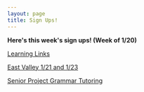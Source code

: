 ```yaml
---
layout: page
title: Sign Ups!
---
```



**Here's this week's sign ups! (Week of 1/20)**

[Learning Links](https://www.signupgenius.com/go/30E0B4AA5AD2FA7FE3-learning8)

[East Valley 1/21 and 1/23](https://www.signupgenius.com/go/508084aabab2eabfe3-eastvalley4)

[Senior Project Grammar Tutoring](https://www.signupgenius.com/go/30E0B4AA5AD2FA7FE3-senior)


